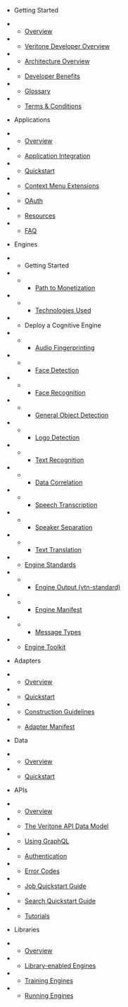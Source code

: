 <!-- docs/_sidebar.md -->

* Getting Started
* * [Overview](/)
* * [Veritone Developer Overview](veritone-developer-overview.md)
* * [Architecture Overview](architecture-overview.md)
* * [Developer Benefits](developer-benefits.md)
* * [Glossary](glossary.md)
* * [Terms & Conditions](terms-and-conditions.md)

* Applications
* * [Overview](applications/)
* * [Application Integration](applications/integration/)
* * [Quickstart](applications/quick-start/)
* * [Context Menu Extensions](applications/context-menu-extensions.md)
* * [OAuth](applications/oauth.md)
* * [Resources](applications/resources.md)
* * [FAQ](applications/faq.md)

* Engines
<!--* * Overview-->
* * Getting Started
* * * [Path to Monetization](engines/getting-started/path-to-monetization.md)
* * * [Technologies Used](engines/getting-started/technologies.md)
* * Deploy a Cognitive Engine
* * * [Audio Fingerprinting](engines/deploy-a-cognitive-engine/audio/audio-fingerprinting/)
* * * [Face Detection](engines/deploy-a-cognitive-engine/biometrics/face-detection/)
* * * [Face Recognition](engines/deploy-a-cognitive-engine/biometrics/face-recognition/)
* * * [General Object Detection](engines/deploy-a-cognitive-engine/vision/general-object-detection/)
* * * [Logo Detection](engines/deploy-a-cognitive-engine/vision/logo-detection/)
* * * [Text Recognition](engines/deploy-a-cognitive-engine/vision/text-recognition/)
* * * [Data Correlation](engines/deploy-a-cognitive-engine/data/correlation/)
* * * [Speech Transcription](engines/deploy-a-cognitive-engine/speech/transcription/)
* * * [Speaker Separation](engines/deploy-a-cognitive-engine/speech/speaker-separation/)
* * * [Text Translation](engines/deploy-a-cognitive-engine/text/translation/)
* * [Engine Standards](engines/standards/)
* * * [Engine Output (vtn-standard)](engines/standards/engine-output.md)
* * * [Engine Manifest](engines/standards/engine-manifest.md)
* * * [Message Types](engines/standards/message-types.md)
* * [Engine Toolkit](engines/toolkit/)
<!--* * Custom Fields-->
<!--* * Testing & Debugging-->
<!--* * Sample Engines-->
<!--* * Tutorials-->
<!--* * FAQ-->

* Adapters
* * [Overview](adapters/overview.md)
* * [Quickstart](adapters/quickstart/)
* * [Construction Guidelines](adapters/guidelines.md)
* * [Adapter Manifest](adapters/manifest.md)

* Data
* * [Overview](data/)
* * [Quickstart](data/quick-start/)

* APIs
* * [Overview](apis/)
* * [The Veritone API Data Model](apis/data-model.md)
* * [Using GraphQL](apis/using-graphql.md)
* * [Authentication](apis/authentication.md)
* * [Error Codes](apis/error-codes.md)
* * [Job Quickstart Guide](apis/job-quickstart.md)
* * [Search Quickstart Guide](apis/search-quickstart.md)
* * [Tutorials](apis/tutorials/)

* Libraries
* * [Overview](libraries/)
* * [Library-enabled Engines](libraries/engines.md)
* * [Training Engines](libraries/training.md)
* * [Running Engines](libraries/running.md)
